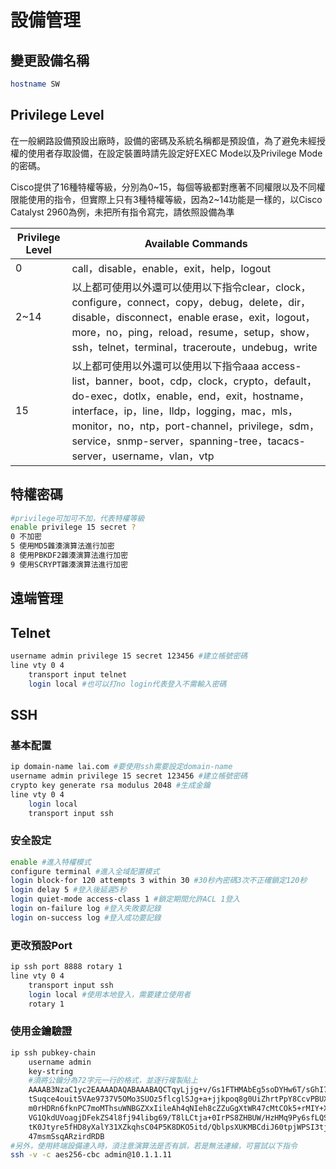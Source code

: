 # 設備管理 #

## 變更設備名稱 ##

```bash
hostname SW
```

## Privilege Level ##

在一般網路設備預設出廠時，設備的密碼及系統名稱都是預設值，為了避免未經授權的使用者存取設備，在設定裝置時請先設定好EXEC Mode以及Privilege Mode的密碼。

Cisco提供了16種特權等級，分別為0~15，每個等級都對應著不同權限以及不同權限能使用的指令，但實際上只有3種特權等級，因為2~14功能是一樣的，以Cisco Catalyst 2960為例，未把所有指令寫完，請依照設備為準

| Privilege Level  | Available Commands  |
| --- | --- |
| 0 | call，disable，enable，exit，help，logout |
| 2~14 | 以上都可使用以外還可以使用以下指令clear，clock，configure，connect，copy，debug，delete，dir，disable，disconnect，enable erase，exit，logout，more，no，ping，reload，resume，setup，show，ssh，telnet，terminal，traceroute，undebug，write |
| 15 | 以上都可使用以外還可以使用以下指令aaa access-list，banner，boot，cdp，clock，crypto，default，do-exec，dotlx，enable，end，exit，hostname，interface，ip，line，lldp，logging，mac，mls，monitor，no，ntp，port-channel，privilege，sdm，service，snmp-server，spanning-tree，tacacs-server，username，vlan，vtp |

## 特權密碼 ##

```bash
#privilege可加可不加，代表特權等級
enable privilege 15 secret ?
0 不加密 
5 使用MD5雜湊演算法進行加密
8 使用PBKDF2雜湊演算法進行加密
9 使用SCRYPT雜湊演算法進行加密
```

## 遠端管理 ##

## Telnet ##

```bash
username admin privilege 15 secret 123456 #建立帳號密碼
line vty 0 4
	transport input telnet
	login local #也可以打no login代表登入不需輸入密碼
```

## SSH ##

### 基本配置 ###

```bash
ip domain-name lai.com #要使用ssh需要設定domain-name
username admin privilege 15 secret 123456 #建立帳號密碼 
crypto key generate rsa modulus 2048 #生成金鑰
line vty 0 4
	login local
	transport input ssh
```

### 安全設定 ###

```bash
enable #進入特權模式
configure terminal #進入全域配置模式  
login block-for 120 attempts 3 within 30 #30秒內密碼3次不正確鎖定120秒
login delay 5 #登入後延遲5秒
login quiet-mode access-class 1 #鎖定期間允許ACL 1登入
login on-failure log #登入失敗要記錄
login on-success log #登入成功要記錄
```

### 更改預設Port ###

```bash
ip ssh port 8888 rotary 1
line vty 0 4
	transport input ssh
	login local #使用本地登入，需要建立使用者
	rotary 1
```

### 使用金鑰驗證 ###

```bash
ip ssh pubkey-chain 
	username admin
	key-string 
	#須將公鑰分為72字元一行的格式，並逐行複製貼上
	AAAAB3NzaC1yc2EAAAADAQABAAABAQCTqyLjjg+v/Gs1FTHMAbEg5soDYHw6T/sGhI7J2+X
	tSuqce4ouit5VAe9737V5OMo3SUOz5flcglSJg+a+jjkpoq8g0UiZhrtPpY8CcvPBUXm/7f
	m0rHDRn6fknPC7moMThsuWNBGZXxIileAh4qNIeh8cZZuGgXtWR47cMtCOk5+rMIY+XWFLU
	VG1QkdUVoagjDFekZS4l8fj94libg69/T8lLCtja+0IrPS8ZHBUW/HzHMq9Py6sfLQSQpNr
	tK0Jtyre5fHD8yXalY31XZkqhsC04P5K8DKO5itd/QblpsXUKMBCdiJ60tpjWPSI3tjiuOc
	47msmSsqARzirdRDB 
#另外，使用終端設備連入時，須注意演算法是否有誤，若是無法連線，可嘗試以下指令
ssh -v -c aes256-cbc admin@10.1.1.11
```

